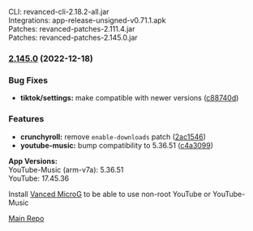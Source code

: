 CLI: revanced-cli-2.18.2-all.jar  
Integrations: app-release-unsigned-v0.71.1.apk  
Patches: revanced-patches-2.111.4.jar  
Patches: revanced-patches-2.145.0.jar  

### [2.145.0](https://github.com/revanced/revanced-patches/compare/v2.144.0...v2.145.0) (2022-12-18)
### Bug Fixes
* **tiktok/settings:** make compatible with newer versions ([c88740d](https://github.com/revanced/revanced-patches/commit/c88740dc2bf040747d9704d5bed52a7b533c22d6))
### Features
* **crunchyroll:** remove `enable-downloads` patch ([2ac1546](https://github.com/revanced/revanced-patches/commit/2ac15460f5734fc2c6d2d78d34083a8e6b2f7012))
* **youtube-music:** bump compatibility to 5.36.51 ([c4a3099](https://github.com/revanced/revanced-patches/commit/c4a3099c1ca39431fba9beb94cc2b43e260561d9))

  
**App Versions:**  
YouTube-Music (arm-v7a): 5.36.51  
YouTube: 17.45.36  

Install [Vanced MicroG](https://github.com/inotia00/VancedMicroG/releases/latest) to be able to use non-root YouTube or YouTube-Music  

[Main Repo](https://github.com/NoName-exe/revanced-extended)  
